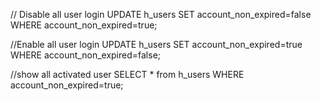 // Disable all user login
UPDATE h_users SET account_non_expired=false WHERE account_non_expired=true; 

//Enable all user login
UPDATE h_users SET account_non_expired=true WHERE account_non_expired=false;

//show all activated user
SELECT * from h_users WHERE account_non_expired=true; 